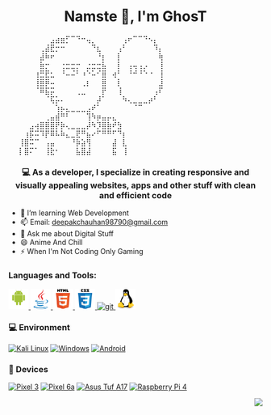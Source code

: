 <!--
**Dipak-Chauhan/dipak-chauhan** is a ✨ _special_ ✨ repository because its `README.md` (this file) appears on your GitHub profile.

Here are some ideas to get you started:

- 🔭 I’m currently working on ...
- 🌱 I’m currently learning ...
- 👯 I’m looking to collaborate on ...
- 🤔 I’m looking for help with ...
- 💬 Ask me about ...
- 📫 How to reach me: ...
- 😄 Pronouns: ...
- ⚡ Fun fact: ...
-->

<h1 align="center">Namste 👋, I'm GhosT</h1>


⠀⠀⠀⠀⠀⠀⠀⠀⣠⣴⣶⡋⠉⠙⠒⢤⡀⠀⠀⠀⠀⠀⢠⠖⠉⠉⠙⠢⡄⠀
⠀⠀⠀⠀⠀⠀⢀⣼⣟⡒⠒⠀⠀⠀⠀⠀⠙⣆⠀⠀⠀⢠⠃⠀⠀⠀⠀⠀⠹⡄
⠀⠀⠀⠀⠀⠀⣼⠷⠖⠀⠀⠀⠀⠀⠀⠀⠀⠘⡆⠀⠀⡇⠀⠀⠀⠀⠀⠀⠀⢷
⠀⠀⠀⠀⠀⠀⣷⡒⠀⠀⢐⣒⣒⡒⠀⣐⣒⣒⣧⠀⠀⡇⠀⢠⢤⢠⡠⠀⠀⢸
⠀⠀⠀⠀⠀⢰⣛⣟⣂⠀⠘⠤⠬⠃⠰⠑⠥⠊⣿⠀⢴⠃⠀⠘⠚⠘⠑⠐⠀⢸
⠀⠀⠀⠀⠀⢸⣿⡿⠤⠀⠀⠀⠀⠀⢀⡆⠀⠀⣿⠀⠀⡇⠀⠀⠀⠀⠀⠀⠀⣸
⠀⠀⠀⠀⠀⠈⠿⣯⡭⠀⠀⠀⠀⢀⣀⠀⠀⠀⡟⠀⠀⢸⠀⠀⠀⠀⠀⠀⢠⠏
⠀⠀⠀⠀⠀⠀⠀⠈⢯⡥⠄⠀⠀⠀⠀⠀⠀⡼⠁⠀⠀⠀⠳⢄⣀⣀⣀⡴⠃⠀
⠀⠀⠀⠀⠀⠀⠀⠀⠀⢱⡦⣄⣀⣀⣀⣠⠞⠁⠀⠀⠀⠀⠀⠀⠈⠉⠀⠀⠀⠀
⠀⠀⠀⠀⠀⠀⠀⢀⣤⣾⠛⠃⠀⠀⠀⢹⠳⡶⣤⡤⣄⠀⠀⠀⠀⠀⠀⠀⠀⠀
⠀⠀⠀⠀⣠⢴⣿⣿⣿⡟⡷⢄⣀⣀⣀⡼⠳⡹⣿⣷⠞⣳⠀⠀⠀⠀⠀⠀⠀⠀
⠀⠀⠀⢰⡯⠭⠹⡟⠿⠧⠷⣄⣀⣟⠛⣦⠔⠋⠛⠛⠋⠙⡆⠀⠀⠀⠀⠀⠀⠀
⠀⠀⢸⣿⠭⠉⠀⢠⣤⠀⠀⠀⠘⡷⣵⢻⠀⠀⠀⠀⣼⠀⣇⠀⠀⠀⠀⠀⠀⠀
⠀⠀⡇⣿⠍⠁⠀⢸⣗⠂⠀⠀⠀⣧⣿⣼⠀⠀⠀⠀⣯⠀⢸⠀⠀⠀⠀⠀⠀⠀


<h3 align="center">💻 As a developer, I specialize in creating responsive and visually appealing websites, apps and other stuff with clean and efficient code
</h3>

- 🌱 I’m learning Web Development 
- 📫 Email: deepakchauhan98790@gmail.com
- 💬 Ask me about Digital Stuff
- 😄 Anime And Chill
- ⚡ When I'm Not Coding Only Gaming

<h3 align="left">Languages and Tools:</h3>
<p align="left">  <a href="https://developer.android.com" target="_blank" rel="noreferrer"> <img src="https://raw.githubusercontent.com/devicons/devicon/master/icons/android/android-original-wordmark.svg" alt="android" width="40" height="40"/> </a>   <a href="https://www.java.com" target="_blank" rel="noreferrer"> <img src="https://raw.githubusercontent.com/devicons/devicon/master/icons/java/java-original.svg" alt="java" width="40" height="40"/> </a>   <a href="https://www.w3.org/html/" target="_blank" rel="noreferrer"> <img src="https://raw.githubusercontent.com/devicons/devicon/master/icons/html5/html5-original-wordmark.svg" alt="html5" width="40" height="40"/> </a>   <a href="https://www.w3schools.com/css/" target="_blank" rel="noreferrer"> <img src="https://raw.githubusercontent.com/devicons/devicon/master/icons/css3/css3-original-wordmark.svg" alt="css3" width="40" height="40"/> </a>   <a href="https://git-scm.com/" target="_blank" rel="noreferrer"> <img src="https://www.vectorlogo.zone/logos/git-scm/git-scm-icon.svg" alt="git" width="40" height="40"/> </a>   <a href="https://www.linux.org/" target="_blank" rel="noreferrer"> <img src="https://raw.githubusercontent.com/devicons/devicon/master/icons/linux/linux-original.svg" alt="linux" width="40" height="40"/> </a> 
</p>

### 💻 Environment
[![Kali Linux](https://img.shields.io/badge/Kali%20Linux-00BBFF?style=flat-square&logo=Kali%20Linux&logoColor=FFFFFF&labelColor=blue)](https://www.kali.org/)
[![Windows](https://img.shields.io/badge/Windows-00BBFF?style=flat-square&logo=Windows&logoColor=FFFFFF&labelColor=00BBFF)](https://www.microsoft.com/en-us/windows)
[![Android](https://img.shields.io/badge/Android-00C000?style=flat-square&logo=android&logoColor=FFFFFF&labelColor=00C000)](https://www.android.com/intl/en_in/android-13/)

<!--<p>&nbsp;<img align="right" src="https://github-readme-stats.vercel.app/api?username=dipak-chauhan&show_icons=true&locale=en" alt="dipak-chauhan" /></p>-->

### 📱 Devices
[![Pixel 3](https://img.shields.io/badge/Pixel%203-00C000?style=flat-square&logo=google&logoColor=FFFFFF&labelColor=00C000)](https://store.google.com/)
[![Pixel 6a](https://img.shields.io/badge/Pixel%206a-00C000?style=flat-square&logo=google&logoColor=FFFFFF&labelColor=00C000)](https://store.google.com/)
[![Asus Tuf A17](https://img.shields.io/badge/Asus%20Tuf%20A17-inactive?style=flat-square&logo=Asus&logoColor=FFFFFF&labelColor=inactive)](https://www.asus.com/laptops/for-gaming/tuf-gaming/asus-tuf-gaming-a17-2022/)
[![Raspberry Pi 4](https://img.shields.io/badge/Raspberry%20Pi%204-CF0000?style=flat-square&logo=Raspberry%20Pi&logoColor=FFFFFF&labelColor=CF0000)](https://www.raspberrypi.com/products/raspberry-pi-4-model-b/)

<img align="right" src="https://github-readme-stats.vercel.app/api?username=dipak-chauhan&include_all_commits=true&show_icons=true&theme=buefy&count_private=true&hide_border=true" />
